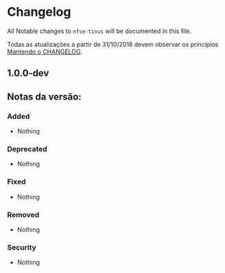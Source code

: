 # Changelog

All Notable changes to `nfse-tinus` will be documented in this file.

Todas as atualizações a partir de 31/10/2018 devem observar os princípios [Mantendo o CHANGELOG](http://keepachangelog.com/).

## 1.0.0-dev

## Notas da versão:

### Added
- Nothing

### Deprecated
- Nothing

### Fixed
- Nothing

### Removed
- Nothing

### Security
- Nothing
